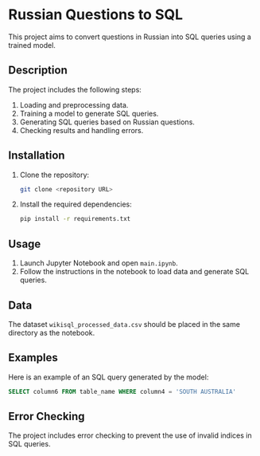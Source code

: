 # Russian Questions to SQL

This project aims to convert questions in Russian into SQL queries using a trained model.

## Description

The project includes the following steps:
1. Loading and preprocessing data.
2. Training a model to generate SQL queries.
3. Generating SQL queries based on Russian questions.
4. Checking results and handling errors.

## Installation

1. Clone the repository:
    ```bash
    git clone <repository URL>
    ```
2. Install the required dependencies:
    ```bash
    pip install -r requirements.txt
    ```

## Usage

1. Launch Jupyter Notebook and open `main.ipynb`.
2. Follow the instructions in the notebook to load data and generate SQL queries.

## Data

The dataset `wikisql_processed_data.csv` should be placed in the same directory as the notebook.

## Examples

Here is an example of an SQL query generated by the model:
```sql
SELECT column6 FROM table_name WHERE column4 = 'SOUTH AUSTRALIA'
```

## Error Checking

The project includes error checking to prevent the use of invalid indices in SQL queries.
